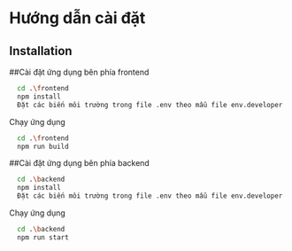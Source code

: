 
# Hướng dẫn cài đặt





## Installation


##Cài đặt ứng dụng bên phía frontend
```bash
  cd .\frontend
  npm install
  Đặt các biến môi trường trong file .env theo mẫu file env.developer
```

Chạy ứng dụng
```bash
  cd .\frontend
  npm run build
```

##Cài đặt ứng dụng bên phía backend
```bash
  cd .\backend
  npm install
  Đặt các biến môi trường trong file .env theo mẫu file env.developer
```

Chạy ứng dụng
```bash
  cd .\backend
  npm run start
```

